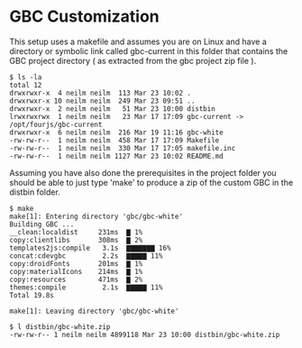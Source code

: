 # GBC Customization

This setup uses a makefile and assumes you are on Linux and have a directory or symbolic link called gbc-current in this folder that contains the GBC project directory ( as extracted from the gbc project zip file ).
```
$ ls -la
total 12
drwxrwxr-x  4 neilm neilm  113 Mar 23 10:02 .
drwxrwxr-x 10 neilm neilm  249 Mar 23 09:51 ..
drwxrwxr-x  2 neilm neilm   51 Mar 23 10:00 distbin
lrwxrwxrwx  1 neilm neilm   23 Mar 17 17:09 gbc-current -> /opt/fourjs/gbc-current
drwxrwxr-x  6 neilm neilm  216 Mar 19 11:16 gbc-white
-rw-rw-r--  1 neilm neilm  458 Mar 17 17:09 Makefile
-rw-rw-r--  1 neilm neilm  330 Mar 17 17:05 makefile.inc
-rw-rw-r--  1 neilm neilm 1127 Mar 23 10:02 README.md
```

Assuming you have also done the prerequisites in the project folder you should be able to just type 'make' to produce a zip of the custom GBC in the distbin folder.

```
$ make
make[1]: Entering directory 'gbc/gbc-white'
Building GBC ...
__clean:localdist     231ms  ▇ 1%
copy:clientlibs       308ms  ▇ 2%
templates2js:compile   3.1s  ▇▇▇▇▇▇▇ 16%
concat:cdevgbc         2.2s  ▇▇▇▇▇ 11%
copy:droidFonts       201ms  ▇ 1%
copy:materialIcons    214ms  ▇ 1%
copy:resources        471ms  ▇ 2%
themes:compile         2.1s  ▇▇▇▇▇ 11%
Total 19.8s

make[1]: Leaving directory 'gbc/gbc-white'

$ l distbin/gbc-white.zip
-rw-rw-r-- 1 neilm neilm 4899118 Mar 23 10:00 distbin/gbc-white.zip
```


